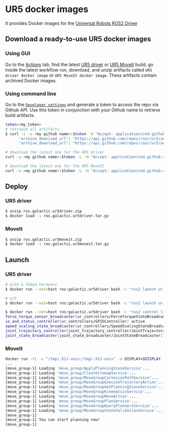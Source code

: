 # UR5 docker images

It provides Docker images for the [Universal Robots ROS2 Driver](https://github.com/UniversalRobots/Universal_Robots_ROS2_Driver)

## Download a ready-to-use UR5 docker images

### Using GUI

Go to the [Actions](https://github.com/razr/ur5/actions) tab, find the latest [UR5 driver](https://github.com/razr/ur5/actions/workflows/ur5driver.yaml) or [UR5 MoveIt](https://github.com/razr/ur5/actions/workflows/ur5moveit.yaml) build, go inside the latest workflow run, download, and unzip artifacts called ```UR5 driver docker image``` or ```UR5 MoveIt docker image```. Thess artifacts contain archived Docker images.

### Using command line

Go to the [```Developer settings```](https://github.com/settings/tokens) and generate a token to access the repo via Github API. Use this token in conjunction with your Github name to retrieve build artifacts.

```bash
token=<my_token>
# retrieve all artifacts
$ curl -i -u <my github name>:$token -H "Accept: application/vnd.github.v3+json" https://api.github.com/repos/razr/ur5/actions/artifacts | grep archive_download_url
      "archive_download_url": "https://api.github.com/repos/razr/ur5/actions/artifacts/101172967/zip",
      "archive_download_url": "https://api.github.com/repos/razr/ur5/actions/artifacts/101166906/zip",

# download the latest one for the UR5 driver
curl -u <my github name>:$token -L -H "Accept: application/vnd.github.v3+json"  https://api.github.com/repos/razr/ur5/actions/artifacts/101166906/zip --output ros.galactic.ur5driver.zip

# download the latest one for the UR5 MoveIt
curl -u <my github name>:$token -L -H "Accept: application/vnd.github.v3+json"  https://api.github.com/repos/razr/ur5/actions/artifacts/101172967/zip --output ros.galactic.ur5moveit.zip
```

## Deploy

### UR5 driver

```bash
$ unzip ros.galactic.ur5driver.zip
$ docker load -i ros.galactic.ur5driver.tar.gz
```

### MoveIt

```bash
$ unzip ros.galactic.ur5moveit.zip
$ docker load -i ros.galactic.ur5moveit.tar.gz
```

## Launch

### UR5 driver

```bash
# with a faked hardware
$ docker run --net=host ros:galactic.ur5driver bash -c "ros2 launch ur_bringup ur_control.launch.py ur_type:=ur5e robot_ip:=xxx.xxx.xxx.xxx use_fake_hardware:=true launch_rviz:=false"

# ur5
$ docker run --net=host ros:galactic.ur5driver bash -c "ros2 launch ur_bringup ur_control.launch.py ur_type:=ur5e robot_ip:=xxx.xxx.xxx.xxx launch_rviz:=false"
```

```bash
$ docker run --net=host ros:galactic.ur5driver bash -c "ros2 control list_controllers"
force_torque_sensor_broadcaster[ur_controllers/ForceTorqueStateBroadcaster] active
io_and_status_controller[ur_controllers/GPIOController] active
speed_scaling_state_broadcaster[ur_controllers/SpeedScalingStateBroadcaster] active
joint_trajectory_controller[joint_trajectory_controller/JointTrajectoryController] active
joint_state_broadcaster[joint_state_broadcaster/JointStateBroadcaster] active
```

### MoveIt

```bash
docker run -ti -v "/tmp/.X11-unix:/tmp/.X11-unix" -e DISPLAY=$DISPLAY -e QT_GRAPHICSSYSTEM=native ros:galactic.ur5moveit bash -c "ros2 launch ur_bringup ur_moveit.launch.py ur_type:=ur5e robot_ip:=128.224.200.101 use_fake_hardware:=false launch_rviz:=true"
...
[move_group-1] Loading 'move_group/ApplyPlanningSceneService'...
[move_group-1] Loading 'move_group/ClearOctomapService'...
[move_group-1] Loading 'move_group/MoveGroupCartesianPathService'...
[move_group-1] Loading 'move_group/MoveGroupExecuteTrajectoryAction'...
[move_group-1] Loading 'move_group/MoveGroupGetPlanningSceneService'...
[move_group-1] Loading 'move_group/MoveGroupKinematicsService'...
[move_group-1] Loading 'move_group/MoveGroupMoveAction'...
[move_group-1] Loading 'move_group/MoveGroupPlanService'...
[move_group-1] Loading 'move_group/MoveGroupQueryPlannersService'...
[move_group-1] Loading 'move_group/MoveGroupStateValidationService'...
[move_group-1]
[move_group-1] You can start planning now!
[move_group-1]
```
